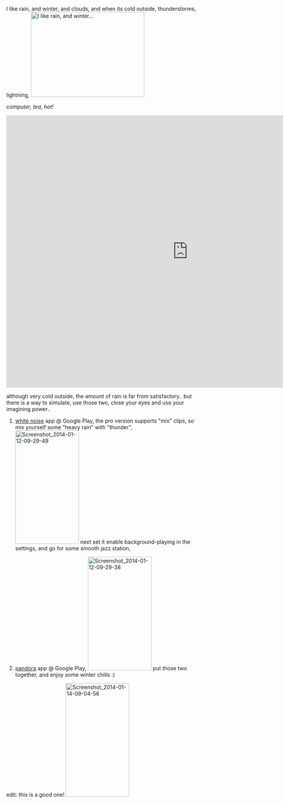 I like rain, and winter, and clouds, and when its cold outside, thunderstorms, lightning, 
<img src="https://icompile.eladkarako.com/_uploads/2014/01/rain-1.gif" alt="I like rain, and winter..." width="300" height="225" class="alignnone size-full wp-image-953" />

<em>computer, tea, hot!</em>
<iframe width="960" height="720" src="https://www.youtube-nocookie.com/embed/R2IJdfxWtPM?rel=0&amp;showinfo=0&amp;showads=0" frameborder="0" allowfullscreen></iframe>


although very cold outside, the amount of rain is far from satisfactory..
but there is a way to simulate, use those two, close your eyes and use your imagining power..

1. <a href="https://play.google.com/store/apps/details?id=com.tmsoft.whitenoise.full&hl=en" title="white noise app @ Google Play" target="_blank">white noise</a> app @ Google Play,
the pro version supports "mix" clips, so mix yourself some "heavy rain" with "thunder",
<a href="https://icompile.eladkarako.com/_uploads/2014/01/Screenshot_2014-01-12-09-29-49.png"><img src="https://icompile.eladkarako.com/_uploads/2014/01/Screenshot_2014-01-12-09-29-49.png" alt="Screenshot_2014-01-12-09-29-49" width="168" height="300" class="alignnone size-medium wp-image-955" /></a>
next set it enable background-playing in the settings, and go for some smooth jazz station,

2. <a href="https://play.google.com/store/apps/details?id=com.pandora.android&hl=en" title="pandora app @ Google Play" target="_blank">pandora</a> app @ Google Play,
<a href="https://icompile.eladkarako.com/_uploads/2014/01/Screenshot_2014-01-12-09-29-38.png"><img src="https://icompile.eladkarako.com/_uploads/2014/01/Screenshot_2014-01-12-09-29-38.png" alt="Screenshot_2014-01-12-09-29-38" width="168" height="300" class="alignnone size-medium wp-image-958" /></a>
put those two together, and enjoy some winter chills :)

edit:
this is a good one!
<a href="https://icompile.eladkarako.com/_uploads/2014/01/Screenshot_2014-01-14-09-04-56.png"><img src="https://icompile.eladkarako.com/_uploads/2014/01/Screenshot_2014-01-14-09-04-56.png" alt="Screenshot_2014-01-14-09-04-56" width="168" height="300" class="alignnone size-medium wp-image-963" /></a>